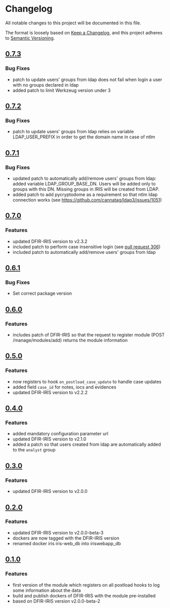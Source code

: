 # Changelog

All notable changes to this project will be documented in this file.

The format is loosely based on [Keep a Changelog](https://keepachangelog.com/en/1.1.0/),
and this project adheres to [Semantic Versioning](https://semver.org/spec/v2.0.0.html).


## [0.7.3](https://github.com/airbus-cyber/iris-httpsend-module/compare/0.7.2...0.7.3)
### Bug Fixes
* patch to update users' groups from ldap does not fail when login a user with no groups declared in ldap
* added patch to limit Werkzeug version under 3


## [0.7.2](https://github.com/airbus-cyber/iris-httpsend-module/compare/0.7.1...0.7.2)
### Bug Fixes
* patch to update users' groups from ldap relies on variable LDAP_USER_PREFIX in order to get the domain name in case of ntlm


## [0.7.1](https://github.com/airbus-cyber/iris-httpsend-module/compare/0.7.0...0.7.1)
### Bug Fixes
* updated patch to automatically add/remove users' groups from ldap: added variable LDAP_GROUP_BASE_DN. Users will be added only to groups with this DN. Missing groups in IRIS will be created from LDAP.
* added patch to add pycryptodome as a requirement so that ntlm ldap connection works (see https://github.com/cannatag/ldap3/issues/1051)


## [0.7.0](https://github.com/airbus-cyber/iris-httpsend-module/compare/0.6.1...0.7.0)
### Features
* updated DFIR-IRIS version to v2.3.2
* included patch to perform case insensitive login (see [pull request 306](https://github.com/dfir-iris/iris-web/pull/306))
* included patch to automatically add/remove users' groups from ldap


## [0.6.1](https://github.com/airbus-cyber/iris-httpsend-module/compare/0.6.0...0.6.1)
### Bug Fixes
* Set correct package version


## [0.6.0](https://github.com/airbus-cyber/iris-httpsend-module/compare/0.5.0...0.6.0)
### Features
* includes patch of DFIR-IRIS so that the request to register module (POST /manage/modules/add) returns the module information


## [0.5.0](https://github.com/airbus-cyber/iris-httpsend-module/compare/0.4.0...0.5.0)
### Features
* now registers to hook `on_postload_case_update` to handle case updates
* added field `case_id` for notes, iocs and evidences
* updated DFIR-IRIS version to v2.2.2


## [0.4.0](https://github.com/airbus-cyber/iris-httpsend-module/compare/0.3.0...0.4.0)
### Features
* added mandatory configuration parameter url
* updated DFIR-IRIS version to v2.1.0
* added a patch so that users created from ldap are automatically added to the `analyst` group


## [0.3.0](https://github.com/airbus-cyber/iris-httpsend-module/compare/0.2.0...0.3.0)
### Features
* updated DFIR-IRIS version to v2.0.0


## [0.2.0](https://github.com/airbus-cyber/iris-httpsend-module/compare/0.1.0...0.2.0)
### Features
* updated DFIR-IRIS version to v2.0.0-beta-3
* dockers are now tagged with the DFIR-IRIS version
* renamed docker iris iris-web_db into iriswebapp_db


## [0.1.0](https://github.com/airbus-cyber/iris-httpsend-module/commits/0.1.0)
### Features
* first version of the module which registers on all postload hooks to log some information about the data
* build and publish dockers of DFIR-IRIS with the module pre-installed
* based on DFIR-IRIS version v2.0.0-beta-2

